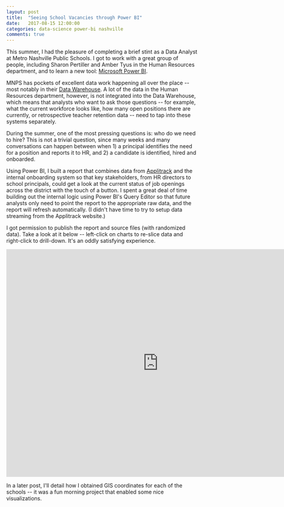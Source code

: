 ```yaml
---
layout: post
title:  "Seeing School Vacancies through Power BI"
date:   2017-08-15 12:00:00
categories: data-science power-bi nashville
comments: true
---
```


This summer, I had the pleasure of completing a brief stint as a Data Analyst at Metro Nashville Public Schools. I got to work with a great group of people, including Sharon Pertiller and Amber Tyus in the Human Resources department, and to learn a new tool: [Microsoft Power BI](https://powerbi.microsoft.com/en-us/).

MNPS has pockets of excellent data work happening all over the place -- most notably in their [Data Warehouse](http://nashvillecitypaper.com/content/city-news/metro-schools-data-warehouse-plays-key-role-principals-teachers-students). A lot of the data in the Human Resources department, however, is not integrated into the Data Warehouse, which means that analysts who want to ask those questions -- for example, what the current workforce looks like, how many open positions there are currently, or retrospective teacher retention data -- need to tap into these systems separately.

During the summer, one of the most pressing questions is: who do we need to hire? This is not a trivial question, since many weeks and many conversations can happen between when 1) a principal identifies the need for a position and reports it to HR, and 2) a candidate is identified, hired and onboarded. 

Using Power BI, I built a report that combines data from [Applitrack](https://www.frontlineeducation.com/Home) and the internal onboarding system so that key stakeholders, from HR directors to school principals, could get a look at the current status of job openings across the district with the touch of a button. I spent a great deal of time building out the internal logic using Power BI's Query Editor so that future analysts only need to point the report to the appropriate raw data, and the report will refresh automatically. (I didn't have time to try to setup data streaming from the Applitrack website.)

I got permission to publish the report and source files (with randomized data). Take a look at it below -- left-click on charts to re-slice data and right-click to drill-down. It's an oddly satisfying experience. 

<iframe width="800" height="600" src="https://app.powerbi.com/view?r=eyJrIjoiZWVhMmIxMjUtOGM1Yi00MzQ4LWE4M2UtMzVlODA4N2NkNTVmIiwidCI6ImM2ODI4MjU3LTY0MTAtNDA3ZS1iNTU3LWI1ZGM3MjExZGU1NSIsImMiOjN9" frameborder="0" allowFullScreen="true"></iframe>  

In a later post, I'll detail how I obtained GIS coordinates for each of the schools -- it was a fun morning project that enabled some nice visualizations. 
